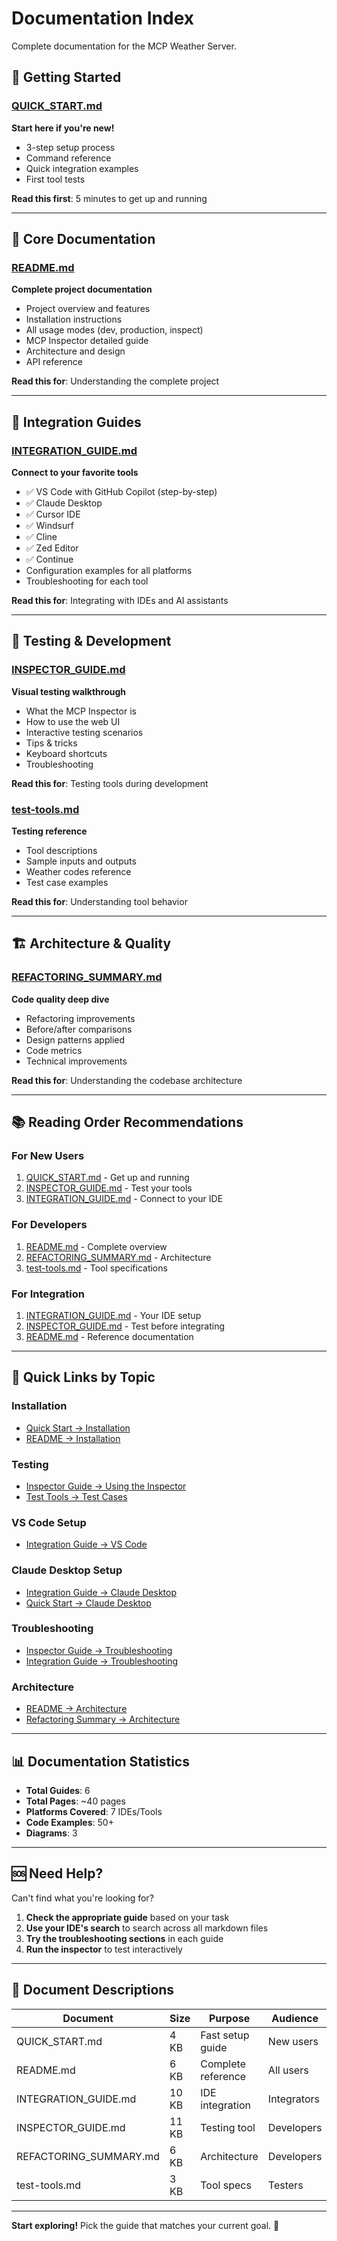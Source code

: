 # Documentation Index

Complete documentation for the MCP Weather Server.

## 🚀 Getting Started

### [QUICK_START.md](QUICK_START.md)
**Start here if you're new!**
- 3-step setup process
- Command reference
- Quick integration examples
- First tool tests

**Read this first**: 5 minutes to get up and running

---

## 📖 Core Documentation

### [README.md](README.md)
**Complete project documentation**
- Project overview and features
- Installation instructions
- All usage modes (dev, production, inspect)
- MCP Inspector detailed guide
- Architecture and design
- API reference

**Read this for**: Understanding the complete project

---

## 🔗 Integration Guides

### [INTEGRATION_GUIDE.md](INTEGRATION_GUIDE.md)
**Connect to your favorite tools**
- ✅ VS Code with GitHub Copilot (step-by-step)
- ✅ Claude Desktop
- ✅ Cursor IDE
- ✅ Windsurf
- ✅ Cline
- ✅ Zed Editor
- ✅ Continue
- Configuration examples for all platforms
- Troubleshooting for each tool

**Read this for**: Integrating with IDEs and AI assistants

---

## 🧪 Testing & Development

### [INSPECTOR_GUIDE.md](INSPECTOR_GUIDE.md)
**Visual testing walkthrough**
- What the MCP Inspector is
- How to use the web UI
- Interactive testing scenarios
- Tips & tricks
- Keyboard shortcuts
- Troubleshooting

**Read this for**: Testing tools during development

### [test-tools.md](test-tools.md)
**Testing reference**
- Tool descriptions
- Sample inputs and outputs
- Weather codes reference
- Test case examples

**Read this for**: Understanding tool behavior

---

## 🏗️ Architecture & Quality

### [REFACTORING_SUMMARY.md](REFACTORING_SUMMARY.md)
**Code quality deep dive**
- Refactoring improvements
- Before/after comparisons
- Design patterns applied
- Code metrics
- Technical improvements

**Read this for**: Understanding the codebase architecture

---

## 📚 Reading Order Recommendations

### For New Users
1. [QUICK_START.md](QUICK_START.md) - Get up and running
2. [INSPECTOR_GUIDE.md](INSPECTOR_GUIDE.md) - Test your tools
3. [INTEGRATION_GUIDE.md](INTEGRATION_GUIDE.md) - Connect to your IDE

### For Developers
1. [README.md](README.md) - Complete overview
2. [REFACTORING_SUMMARY.md](REFACTORING_SUMMARY.md) - Architecture
3. [test-tools.md](test-tools.md) - Tool specifications

### For Integration
1. [INTEGRATION_GUIDE.md](INTEGRATION_GUIDE.md) - Your IDE setup
2. [INSPECTOR_GUIDE.md](INSPECTOR_GUIDE.md) - Test before integrating
3. [README.md](README.md) - Reference documentation

---

## 🎯 Quick Links by Topic

### Installation
- [Quick Start → Installation](QUICK_START.md#-get-started-in-3-steps)
- [README → Installation](README.md#installation)

### Testing
- [Inspector Guide → Using the Inspector](INSPECTOR_GUIDE.md#inspector-interface-walkthrough)
- [Test Tools → Test Cases](test-tools.md#testing-instructions)

### VS Code Setup
- [Integration Guide → VS Code](INTEGRATION_GUIDE.md#vs-code-with-github-copilot)

### Claude Desktop Setup
- [Integration Guide → Claude Desktop](INTEGRATION_GUIDE.md#claude-desktop)
- [Quick Start → Claude Desktop](QUICK_START.md#claude-desktop-quick-setup)

### Troubleshooting
- [Inspector Guide → Troubleshooting](INSPECTOR_GUIDE.md#troubleshooting)
- [Integration Guide → Troubleshooting](INTEGRATION_GUIDE.md#troubleshooting-vs-code)

### Architecture
- [README → Architecture](README.md#architecture)
- [Refactoring Summary → Architecture](REFACTORING_SUMMARY.md#after-clean-modular-architecture)

---

## 📊 Documentation Statistics

- **Total Guides**: 6
- **Total Pages**: ~40 pages
- **Platforms Covered**: 7 IDEs/Tools
- **Code Examples**: 50+
- **Diagrams**: 3

---

## 🆘 Need Help?

Can't find what you're looking for?

1. **Check the appropriate guide** based on your task
2. **Use your IDE's search** to search across all markdown files
3. **Try the troubleshooting sections** in each guide
4. **Run the inspector** to test interactively

---

## 📝 Document Descriptions

| Document | Size | Purpose | Audience |
|----------|------|---------|----------|
| QUICK_START.md | 4 KB | Fast setup guide | New users |
| README.md | 6 KB | Complete reference | All users |
| INTEGRATION_GUIDE.md | 10 KB | IDE integration | Integrators |
| INSPECTOR_GUIDE.md | 11 KB | Testing tool | Developers |
| REFACTORING_SUMMARY.md | 6 KB | Architecture | Developers |
| test-tools.md | 3 KB | Tool specs | Testers |

---

**Start exploring!** Pick the guide that matches your current goal. 🎉

